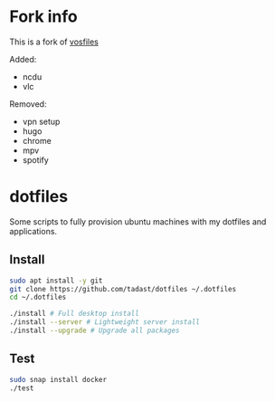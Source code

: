 # Fork info

This is a fork of [vosfiles](https://github.com/AndreVos/dotfiles)

Added:

- ncdu
- vlc

Removed:

- vpn setup
- hugo
- chrome
- mpv
- spotify

# dotfiles

Some scripts to fully provision ubuntu machines with my dotfiles and applications.

## Install

```bash
sudo apt install -y git
git clone https://github.com/tadast/dotfiles ~/.dotfiles
cd ~/.dotfiles

./install # Full desktop install
./install --server # Lightweight server install
./install --upgrade # Upgrade all packages
```

## Test

```bash
sudo snap install docker
./test
```
